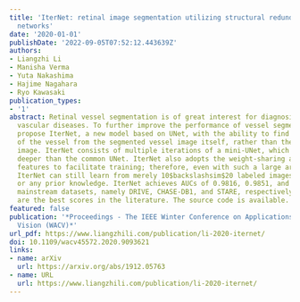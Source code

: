 ```yaml
---
title: 'IterNet: retinal image segmentation utilizing structural redundancy in vessel
  networks'
date: '2020-01-01'
publishDate: '2022-09-05T07:52:12.443639Z'
authors:
- Liangzhi Li
- Manisha Verma
- Yuta Nakashima
- Hajime Nagahara
- Ryo Kawasaki
publication_types:
- '1'
abstract: Retinal vessel segmentation is of great interest for diagnosis of retinal
  vascular diseases. To further improve the performance of vessel segmentation, we
  propose IterNet, a new model based on UNet, with the ability to find obscured details
  of the vessel from the segmented vessel image itself, rather than the raw input
  image. IterNet consists of multiple iterations of a mini-UNet, which can be 4$backslashtimes$
  deeper than the common UNet. IterNet also adopts the weight-sharing and skip-connection
  features to facilitate training; therefore, even with such a large architecture,
  IterNet can still learn from merely 10$backslashsim$20 labeled images, without pre-training
  or any prior knowledge. IterNet achieves AUCs of 0.9816, 0.9851, and 0.9881 on three
  mainstream datasets, namely DRIVE, CHASE-DB1, and STARE, respectively, which currently
  are the best scores in the literature. The source code is available.
featured: false
publication: '*Proceedings - The IEEE Winter Conference on Applications of Computer
  Vision (WACV)*'
url_pdf: https://www.liangzhili.com/publication/li-2020-iternet/
doi: 10.1109/wacv45572.2020.9093621
links:
- name: arXiv
  url: https://arxiv.org/abs/1912.05763
- name: URL
  url: https://www.liangzhili.com/publication/li-2020-iternet/
---
```


